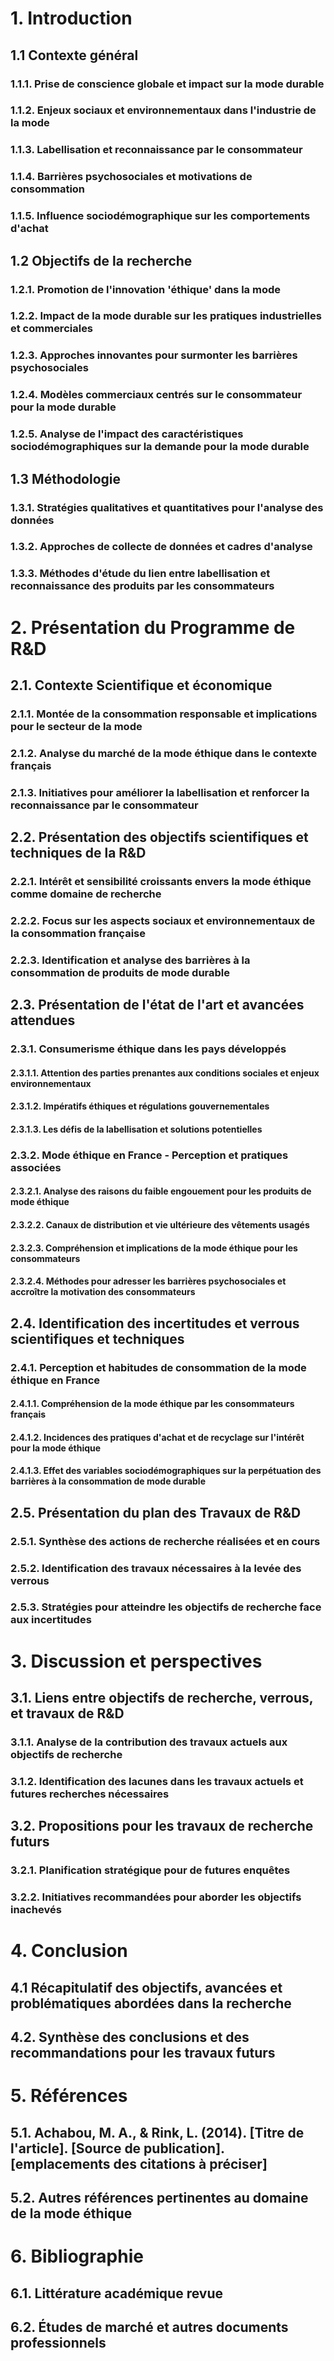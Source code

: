 # 1. Introduction
## 1.1 Contexte général
### 1.1.1. Prise de conscience globale et impact sur la mode durable
### 1.1.2. Enjeux sociaux et environnementaux dans l'industrie de la mode
### 1.1.3. Labellisation et reconnaissance par le consommateur
### 1.1.4. Barrières psychosociales et motivations de consommation
### 1.1.5. Influence sociodémographique sur les comportements d'achat

## 1.2 Objectifs de la recherche
### 1.2.1. Promotion de l'innovation 'éthique' dans la mode
### 1.2.2. Impact de la mode durable sur les pratiques industrielles et commerciales
### 1.2.3. Approches innovantes pour surmonter les barrières psychosociales
### 1.2.4. Modèles commerciaux centrés sur le consommateur pour la mode durable
### 1.2.5. Analyse de l'impact des caractéristiques sociodémographiques sur la demande pour la mode durable

## 1.3 Méthodologie
### 1.3.1. Stratégies qualitatives et quantitatives pour l'analyse des données
### 1.3.2. Approches de collecte de données et cadres d'analyse
### 1.3.3. Méthodes d'étude du lien entre labellisation et reconnaissance des produits par les consommateurs

# 2. Présentation du Programme de R&D
## 2.1. Contexte Scientifique et économique
### 2.1.1. Montée de la consommation responsable et implications pour le secteur de la mode
### 2.1.2. Analyse du marché de la mode éthique dans le contexte français
### 2.1.3. Initiatives pour améliorer la labellisation et renforcer la reconnaissance par le consommateur

## 2.2. Présentation des objectifs scientifiques et techniques de la R&D
### 2.2.1. Intérêt et sensibilité croissants envers la mode éthique comme domaine de recherche
### 2.2.2. Focus sur les aspects sociaux et environnementaux de la consommation française
### 2.2.3. Identification et analyse des barrières à la consommation de produits de mode durable

## 2.3. Présentation de l'état de l'art et avancées attendues
### 2.3.1. Consumerisme éthique dans les pays développés
#### 2.3.1.1. Attention des parties prenantes aux conditions sociales et enjeux environnementaux
#### 2.3.1.2. Impératifs éthiques et régulations gouvernementales
#### 2.3.1.3. Les défis de la labellisation et solutions potentielles

### 2.3.2. Mode éthique en France - Perception et pratiques associées
#### 2.3.2.1. Analyse des raisons du faible engouement pour les produits de mode éthique
#### 2.3.2.2. Canaux de distribution et vie ultérieure des vêtements usagés
#### 2.3.2.3. Compréhension et implications de la mode éthique pour les consommateurs
#### 2.3.2.4. Méthodes pour adresser les barrières psychosociales et accroître la motivation des consommateurs

## 2.4. Identification des incertitudes et verrous scientifiques et techniques
### 2.4.1. Perception et habitudes de consommation de la mode éthique en France
#### 2.4.1.1. Compréhension de la mode éthique par les consommateurs français
#### 2.4.1.2. Incidences des pratiques d'achat et de recyclage sur l'intérêt pour la mode éthique
#### 2.4.1.3. Effet des variables sociodémographiques sur la perpétuation des barrières à la consommation de mode durable

## 2.5. Présentation du plan des Travaux de R&D
### 2.5.1. Synthèse des actions de recherche réalisées et en cours
### 2.5.2. Identification des travaux nécessaires à la levée des verrous
### 2.5.3. Stratégies pour atteindre les objectifs de recherche face aux incertitudes

# 3. Discussion et perspectives
## 3.1. Liens entre objectifs de recherche, verrous, et travaux de R&D
### 3.1.1. Analyse de la contribution des travaux actuels aux objectifs de recherche
### 3.1.2. Identification des lacunes dans les travaux actuels et futures recherches nécessaires
## 3.2. Propositions pour les travaux de recherche futurs
### 3.2.1. Planification stratégique pour de futures enquêtes
### 3.2.2. Initiatives recommandées pour aborder les objectifs inachevés

# 4. Conclusion
## 4.1 Récapitulatif des objectifs, avancées et problématiques abordées dans la recherche
## 4.2. Synthèse des conclusions et des recommandations pour les travaux futurs

# 5. Références
## 5.1. Achabou, M. A., & Rink, L. (2014). [Titre de l'article]. [Source de publication]. [emplacements des citations à préciser]
## 5.2. Autres références pertinentes au domaine de la mode éthique

# 6. Bibliographie
## 6.1. Littérature académique revue
## 6.2. Études de marché et autres documents professionnels